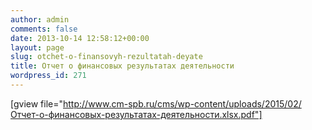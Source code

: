 ```yaml
---
author: admin
comments: false
date: 2013-10-14 12:58:12+00:00
layout: page
slug: otchet-o-finansovyh-rezultatah-deyate
title: Отчет о финансовых результатах деятельности
wordpress_id: 271
---
```



[gview file="http://www.cm-spb.ru/cms/wp-content/uploads/2015/02/Отчет-о-финансовых-результатах-деятельности.xlsx.pdf"]
